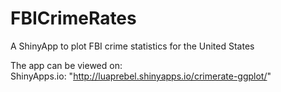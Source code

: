 # FBICrimeRates
A ShinyApp to plot FBI crime statistics for the United States

The app can be viewed on:     
ShinyApps.io: "http://luaprebel.shinyapps.io/crimerate-ggplot/"  

